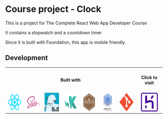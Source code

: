 <h1>Course project - Clock</h1>

<p>This is a project for The Complete React Web App Developer Course</p>
<p>It contains a stopwatch and a countdown timer</p>
<p>Since it is built with Foundation, this app is mobile friendly.</p>

<h2>Development</h2>
<table>
  <tr align="center">
    <th colspan=7><h4>Built with</h4></th>
    <th><h4>Click to visit</h4></th>
  </tr>
  <tr align="center">
    <td><a href="https://facebook.github.io/react/" target="_blank"><img src="logo/react-logo.png" height="60px" /></a></td>
    <td><a href="http://sass-lang.com/" target="_blank"><img src="logo/sass-logo.png" height="60px" /></a></td>
    <td><a href="http://foundation.zurb.com/" target="_blank"><img src="logo/foundation-logo.png" height="60px" /></a></td>
    <td><a href="http://karma-runner.github.io" target="_blank"><img src="logo/karma-logo.png" height="60px" /></a></td>
    <td><a href="https://mochajs.org/" target="_blank"><img src="logo/mocha-logo.png" height="60px" /></a></td>
    <td><a href="https://webpack.github.io/" target="_blank"><img src="logo/webpack-logo.png" height="60px" /></a></td>
    <td><a href="https://git-scm.com/" target="_blank"><img src="logo/git-logo.png" height="60px" /></a></td>
    <td><a href="https://stormy-shelf-81875.herokuapp.com/" target="_blank"><img src="logo/heroku-logo.png" height="60px" /></a></td>
  </tr>
</table>
